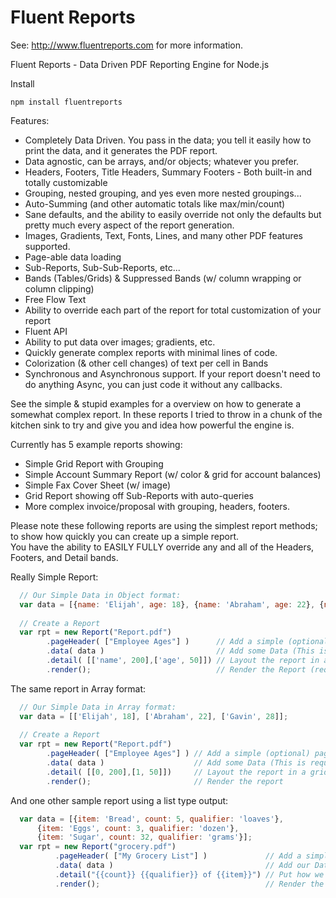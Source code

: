 Fluent Reports
==============

See: http://www.fluentreports.com for more information.

Fluent Reports - Data Driven PDF Reporting Engine for Node.js

Install

```npm install fluentreports```



Features:

* Completely Data Driven.  You pass in the data; you tell it easily how to print the data, and it generates the PDF report.
* Data agnostic, can be arrays, and/or objects; whatever you prefer.
* Headers, Footers, Title Headers, Summary Footers - Both built-in and totally customizable
* Grouping, nested grouping, and yes even more nested groupings...
* Auto-Summing (and other automatic totals like max/min/count)
* Sane defaults, and the ability to easily override not only the defaults but pretty much every aspect of the report generation.
* Images, Gradients, Text, Fonts, Lines, and many other PDF features supported.
* Page-able data loading
* Sub-Reports, Sub-Sub-Reports, etc...
* Bands (Tables/Grids) & Suppressed Bands (w/ column wrapping or column clipping)
* Free Flow Text
* Ability to override each part of the report for total customization of your report
* Fluent API
* Ability to put data over images; gradients, etc.
* Quickly generate complex reports with minimal lines of code.
* Colorization (& other cell changes) of text per cell in Bands
* Synchronous and Asynchronous support.  If your report doesn't need to do anything Async, you can just code it without any callbacks.   

See the simple & stupid examples for a overview on how to generate a somewhat complex report.
In these reports I tried to throw in a chunk of the kitchen sink to try and give you and
idea how powerful the engine is.

Currently has 5 example reports showing:

* Simple Grid Report with Grouping
* Simple Account Summary Report (w/ color & grid for account balances)
* Simple Fax Cover Sheet (w/ image)
* Grid Report showing off Sub-Reports with auto-queries
* More complex invoice/proposal with grouping, headers, footers.

Please note these following reports are using the simplest report methods; to show how quickly you can create up a simple report.  
You have the ability to EASILY FULLY override any and all of the Headers, Footers, and Detail bands.  

Really Simple Report:
```js
  // Our Simple Data in Object format:
  var data = [{name: 'Elijah', age: 18}, {name: 'Abraham', age: 22}, {name: 'Gavin', age: 28}];
  
  // Create a Report  
  var rpt = new Report("Report.pdf")        
        .pageHeader( ["Employee Ages"] )      // Add a simple (optional) page Header...        
        .data( data )	 			 	      // Add some Data (This is required)
		.detail( [['name', 200],['age', 50]]) // Layout the report in a Grid of 200px & 50px
        .render();  				          // Render the Report (required if you want output...)

```

The same report in Array format:
```js
  // Our Simple Data in Array format:
  var data = [['Elijah', 18], ['Abraham', 22], ['Gavin', 28]];
  
  // Create a Report  
  var rpt = new Report("Report.pdf")
        .pageHeader( ["Employee Ages"] ) // Add a simple (optional) page Header...
        .data( data )	       			 // Add some Data (This is required)
        .detail( [[0, 200],[1, 50]])     // Layout the report in a grid of 200px & 50px
        .render();						 // Render the report
```

And one other sample report using a list type output:
```js
  var data = [{item: 'Bread', count: 5, qualifier: 'loaves'}, 
      {item: 'Eggs', count: 3, qualifier: 'dozen'}, 
      {item: 'Sugar', count: 32, qualifier: 'grams'}];
  var rpt = new Report("grocery.pdf")      
          .pageHeader( ["My Grocery List"] )    		 // Add a simple header          
          .data( data )									 // Add our Data
          .detail("{{count}} {{qualifier}} of {{item}}") // Put how we want to print out the data line.
          .render(); 							         // Render the Report (required if you want output...)

```

